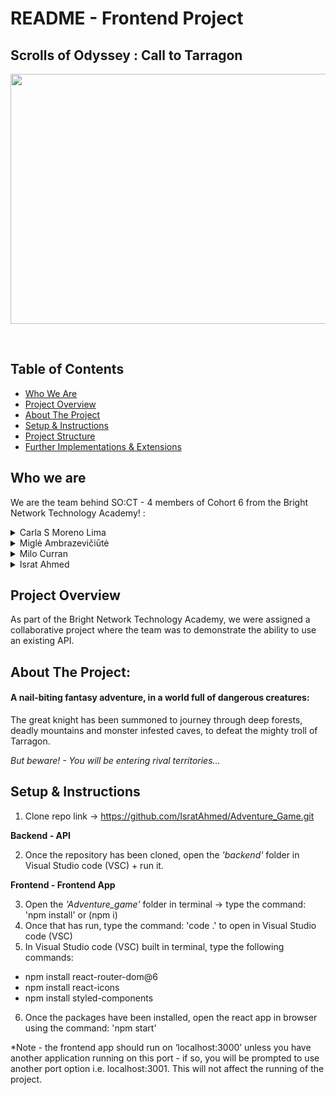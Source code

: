 # README - Frontend Project

##  Scrolls of Odyssey : Call to Tarragon

<p align="center">
<img src="https://cdn.wallpapersafari.com/57/86/fulNOQ.jpg" align="center" width="800" height="400"/>
</p>

<br>

## Table of Contents
- [Who We Are](#who-We-Are)
- [Project Overview](#Project-Overview)
- [About The Project](#About-The-Project)
- [Setup & Instructions](#Setup-&-Instructions)
- [Project Structure](#)
- [Further Implementations & Extensions](#Further-Implementations-&-Extensions)


## Who we are
We are the team behind SO:CT -  4 members of Cohort 6 from the Bright Network Technology Academy! :

<details>
<summary>Carla S Moreno Lima</summary>
  - GitHub: (https://github.com/Carla022)
</details>

<details>
<summary>Miglė Ambrazevičiūtė</summary>
  - GitHub:(https://github.com/migleambr)
</details>

<details>
<summary>Milo Curran</summary>
  - GitHub:(https://github.com/Obilisk-audio)
</details>
 
<details>
<summary>Israt Ahmed</summary>
  - GitHub:(https://github.com/IsratAhmed)
 </details>
 
## Project Overview
 
As part of the Bright Network Technology Academy, we were assigned a collaborative project where the team was to demonstrate the ability to use an existing API.

## About The Project:
#### A nail-biting fantasy adventure, in a world full of dangerous creatures:

<p>

The great knight has been summoned to journey through deep forests, deadly mountains and monster infested caves, to defeat the mighty troll of Tarragon. </p>

*But beware! - You will be entering rival territories...* 
  
## Setup & Instructions
  
1. Clone repo link -> https://github.com/IsratAhmed/Adventure_Game.git

**Backend - API**

2. Once the repository has been cloned, open the *'backend'* folder in Visual Studio code (VSC) + run it.

**Frontend - Frontend App**

3. Open the *'Adventure_game'* folder in terminal -> type the command: 'npm install' or (npm i)
4. Once that has run, type the command: 'code .' to open in Visual Studio code (VSC)
5. In Visual Studio code (VSC) built in terminal, type the following commands:

- npm install react-router-dom@6
- npm install react-icons
- npm install styled-components

6. Once the packages have been installed, open the react app in browser using the command: 'npm start'

*Note - the frontend app should run on ‘localhost:3000’ unless you have another application running on this port - if so, you will be prompted to use another port option i.e. localhost:3001. This will not affect the running of the project.
